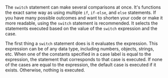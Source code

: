 The `switch` statement can make several comparisons at once. It's functions the exact same way as using multiple `if`, `if-else`, and `else` statements. If you have many possible outcomes and want to shorten your code or make it more readable, using the `switch` statement is recommended. It selects the statements executed based on the value of the `switch` expression and the case.

The first thing a `switch` statement does is it evaluates the expression. This expression can be of any data type, including numbers, objects, strings, etc. When one of the constants specified in a case label is equal to the expression, the statement that corresponds to that case is executed. If none of the cases are equal to the expression, the default case is executed if it exists. Otherwise, nothing is executed.